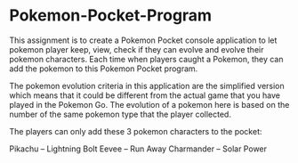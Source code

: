 # Pokemon-Pocket-Program

This assignment is to create a Pokemon Pocket console application to let pokemon player
keep, view, check if they can evolve and evolve their pokemon characters. Each time when
players caught a Pokemon, they can add the pokemon to this Pokemon Pocket program.

The pokemon evolution criteria in this application are the simplified version which means
that it could be different from the actual game that you have played in the Pokemon Go.
The evolution of a pokemon here is based on the number of the same pokemon type that
the player collected. 

The players can only add these 3 pokemon characters to the pocket:

Pikachu – Lightning Bolt
Eevee – Run Away
Charmander – Solar Power

